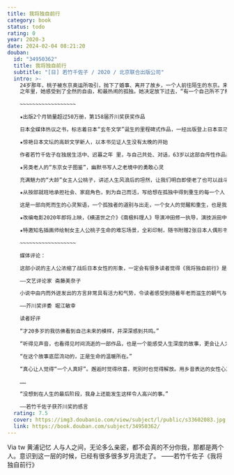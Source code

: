 ```yaml
---
title: 我将独自前行
category: book
status: todo
rating: 0
year: 2020-3
date: 2024-02-04 08:21:20
douban:
  id: "34950362"
  title: 我将独自前行
  subtitle: "[日] 若竹千佐子 / 2020 / 北京联合出版公司"
  intro: >-
    24岁那年，桃子被东京奥运所吸引，抛下了婚事、离开了故乡，一个人前往陌生的东京。来到东京后，桃子努力工作、结婚成家、又经历了儿女独立、丈夫早逝，一眨眼竟是匆匆五十年。在日复一日的独居生活中，原本认为年老等于失去、等于忍耐寂寞的桃子，开始了解到一个人才能体会的乐趣。在迟暮
    之年里，她感受到了全然的自由，和最热闹的孤独。她决定放下过去，“有一个自己所不了解的世界，我要去看看，我将独自前行。”

    ~~~~~~~~~~~~~~~~~~

    ★出版2个月销量超过50万册，第158届芥川奖获奖作品

    日本全媒体热议之书，标志着日本“玄冬文学”诞生的里程碑式作品，一经出版登上日本亚马逊畅销书榜，创造日本图书销售奇迹。

    ★惊艳日本文坛的高龄文学新人，以本书见证人生没有太晚的开始

    作者若竹千佐子在独居生活中、迟暮之年 里，与自己共处、对话，63岁以这部自传性作品出道，成为日本目前ZUI年长的文学新人。

    ★另类老人的“东京女子图鉴”，幽默书写人之老境中的勇敢心灵

    充满魅力的“大龄”女主人公桃子，讲述人生风浪后的坦然，让我们明白即使老了也可以战斗、冒险，而且无所畏惧。

    ★从按部就班地承担社会、家庭角色，到为自己而活，写给想在孤独中得到重生的每一个人

    这是一部向死而生的心灵絮语，一个孤独者的道别与出走，一个女人的觉醒和重生，也是我们每个人真实的后半生：面对回不去的故乡、回不来的亲人爱人，是忍耐还是重新开始？

    ★改编电影2020年即将上映，《横道世之介》《南极料理人》导演冲田修一执导，演技派田中裕子和苍井优出演女主人公的老年与青年。

    ★特邀知名插画师绘制女主人公桃子生命的难忘场景，全彩印制，随书附赠2张日本人偶形书签

    ~~~~~~~~~~~~~~~~~~

    媒体评论：

    这部小说的主人公浓缩了战后日本女性的形象，一定会有很多读者觉得《我将独自前行》是在写自己的事情、自己母亲的事情，或者从中看到自己老后的身影。

    ——文艺评论家 斋藤美奈子

    小说中由内而外迸发出的方言非常具有活力和气势，令读者感受到随着年老而滋生的朝气与明朗的活力。

    ——芥川奖评委 堀江敏幸

    读者好评

    “才20多岁的我彷佛看到自己未来的模样，并深深感到共鸣。”

    “听得见声音，也看得见时间流逝的一部作品，也是一个能感受人生深度的故事，更会让人为自己的老去感到欣喜。”

    “在这个故事底层流动的，正是生命的温暖所在。”

    “真心让人觉得“一个人真好”。邂逅时觉得欣喜，死别时也觉得解放。用乡音表达的女性心声展露无遗！”

    ……

    “没想到在人生的最后阶段，我身上还能发生这样令人高兴的事。”

    ——若竹千佐子获芥川奖的感言
  rating: 7.5
  cover: https://img3.doubanio.com/view/subject/l/public/s33602083.jpg
  link: https://book.douban.com/subject/34950362/
---
```


Via tw 黄浦记忆 人与人之间，无论多么亲密，都不会真的不分你我，那都是两个人。意识到这一层的时候，已经有很多很多岁月流走了。
——若竹千佐子《我将独自前行》
